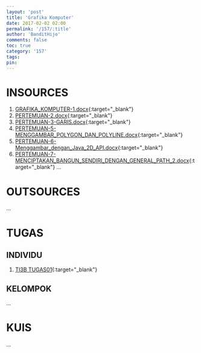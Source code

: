```yaml
---
layout: 'post'
title: 'Grafika Komputer'
date: 2017-02-02 02:00
permalink: '/157/:title'
author: 'BanditHijo'
comments: false
toc: true
category: '157'
tags:
pin:
---
```


# INSOURCES
1. [GRAFIKA_KOMPUTER-1.docx](https://drive.google.com/open?id=0B7n0PHx-VCy-Y0Uxakh5UldGM2c){:target="_blank"}
2. [PERTEMUAN-2.docx](https://drive.google.com/open?id=0B7n0PHx-VCy-LWNJX2laTTdOTjA){:target="_blank"}
3. [PERTEMUAN-3-GARIS.docx](https://drive.google.com/open?id=0B7n0PHx-VCy-azl4Z0FYN01fUHM){:target="_blank"}
4. [PERTEMUAN-5-MENGGAMBAR_POLYGON_DAN_POLYLINE.docx](https://drive.google.com/open?id=0B7n0PHx-VCy-VVowSjI3ZkJaMlU){:target="_blank"}
5. [PERTEMUAN-6-Menggambar_dengan_Java_2D_API.docx](https://drive.google.com/open?id=0B7n0PHx-VCy-eGdwLXRPc1FTX0k){:target="_blank"}
6. [PERTEMUAN-7-MENCIPTAKAN_BANGUN_SENDIRI_DENGAN_GENERAL_PATH_2.docx](https://drive.google.com/open?id=0B7n0PHx-VCy-TzZGaHZjTl91OEU){:target="_blank"}
...

# OUTSOURCES
...

# TUGAS

## INDIVIDU
1. [TI3B TUGAS01](https://drive.google.com/open?id=1QQtkcSmCMsYWcwwKJKcskZoxAoTqeNvR){:target="_blank"}

## KELOMPOK
...

# KUIS
...
